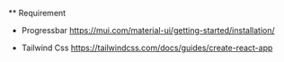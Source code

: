 ** Requirement 

- Progressbar
https://mui.com/material-ui/getting-started/installation/

- Tailwind Css
https://tailwindcss.com/docs/guides/create-react-app

